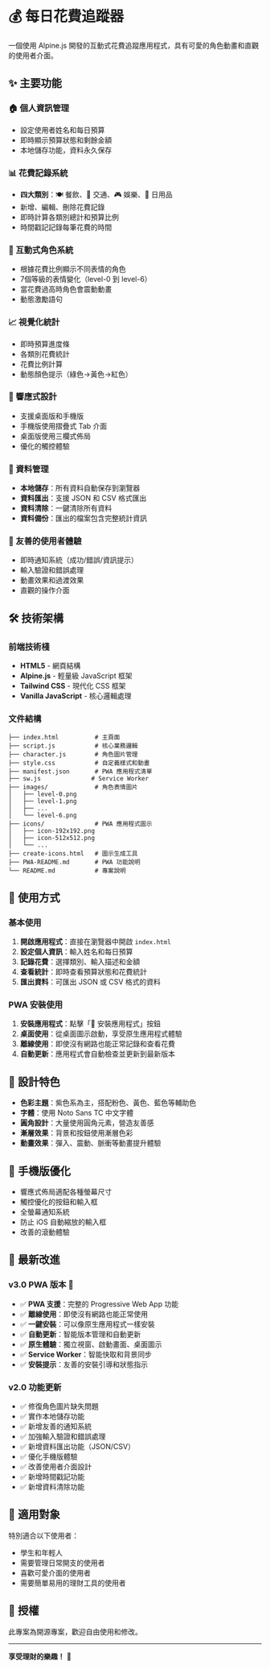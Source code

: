 # 💰 每日花費追蹤器

一個使用 Alpine.js 開發的互動式花費追蹤應用程式，具有可愛的角色動畫和直觀的使用者介面。

## ✨ 主要功能

### 🏠 個人資訊管理
- 設定使用者姓名和每日預算
- 即時顯示預算狀態和剩餘金額
- 本地儲存功能，資料永久保存

### 📊 花費記錄系統
- **四大類別**：🍽️ 餐飲、🚌 交通、🎮 娛樂、🧴 日用品
- 新增、編輯、刪除花費記錄
- 即時計算各類別總計和預算比例
- 時間戳記記錄每筆花費的時間

### 🐰 互動式角色系統
- 根據花費比例顯示不同表情的角色
- 7個等級的表情變化（level-0 到 level-6）
- 當花費過高時角色會震動動畫
- 動態激勵語句

### 📈 視覺化統計
- 即時預算進度條
- 各類別花費統計
- 花費比例計算
- 動態顏色提示（綠色→黃色→紅色）

### 📱 響應式設計
- 支援桌面版和手機版
- 手機版使用摺疊式 Tab 介面
- 桌面版使用三欄式佈局
- 優化的觸控體驗

### 💾 資料管理
- **本地儲存**：所有資料自動保存到瀏覽器
- **資料匯出**：支援 JSON 和 CSV 格式匯出
- **資料清除**：一鍵清除所有資料
- **資料備份**：匯出的檔案包含完整統計資訊

### 🔔 友善的使用者體驗
- 即時通知系統（成功/錯誤/資訊提示）
- 輸入驗證和錯誤處理
- 動畫效果和過渡效果
- 直觀的操作介面

## 🛠️ 技術架構

### 前端技術棧
- **HTML5** - 網頁結構
- **Alpine.js** - 輕量級 JavaScript 框架
- **Tailwind CSS** - 現代化 CSS 框架
- **Vanilla JavaScript** - 核心邏輯處理

### 文件結構
```
├── index.html          # 主頁面
├── script.js           # 核心業務邏輯
├── character.js        # 角色圖片管理
├── style.css           # 自定義樣式和動畫
├── manifest.json       # PWA 應用程式清單
├── sw.js              # Service Worker
├── images/             # 角色表情圖片
│   ├── level-0.png
│   ├── level-1.png
│   ├── ...
│   └── level-6.png
├── icons/              # PWA 應用程式圖示
│   ├── icon-192x192.png
│   ├── icon-512x512.png
│   └── ...
├── create-icons.html   # 圖示生成工具
├── PWA-README.md       # PWA 功能說明
└── README.md           # 專案說明
```

## 🚀 使用方式

### 基本使用
1. **開啟應用程式**：直接在瀏覽器中開啟 `index.html`
2. **設定個人資訊**：輸入姓名和每日預算
3. **記錄花費**：選擇類別、輸入描述和金額
4. **查看統計**：即時查看預算狀態和花費統計
5. **匯出資料**：可匯出 JSON 或 CSV 格式的資料

### PWA 安裝使用
1. **安裝應用程式**：點擊「📱 安裝應用程式」按鈕
2. **桌面使用**：從桌面圖示啟動，享受原生應用程式體驗
3. **離線使用**：即使沒有網路也能正常記錄和查看花費
4. **自動更新**：應用程式會自動檢查並更新到最新版本

## 🎨 設計特色

- **色彩主題**：紫色系為主，搭配粉色、黃色、藍色等輔助色
- **字體**：使用 Noto Sans TC 中文字體
- **圓角設計**：大量使用圓角元素，營造友善感
- **漸層效果**：背景和按鈕使用漸層色彩
- **動畫效果**：彈入、震動、脈衝等動畫提升體驗

## 📱 手機版優化

- 響應式佈局適配各種螢幕尺寸
- 觸控優化的按鈕和輸入框
- 全螢幕通知系統
- 防止 iOS 自動縮放的輸入框
- 改善的滾動體驗

## 🔧 最新改進

### v3.0 PWA 版本 🚀
- ✅ **PWA 支援**：完整的 Progressive Web App 功能
- ✅ **離線使用**：即使沒有網路也能正常使用
- ✅ **一鍵安裝**：可以像原生應用程式一樣安裝
- ✅ **自動更新**：智能版本管理和自動更新
- ✅ **原生體驗**：獨立視窗、啟動畫面、桌面圖示
- ✅ **Service Worker**：智能快取和背景同步
- ✅ **安裝提示**：友善的安裝引導和狀態指示

### v2.0 功能更新
- ✅ 修復角色圖片缺失問題
- ✅ 實作本地儲存功能
- ✅ 新增友善的通知系統
- ✅ 加強輸入驗證和錯誤處理
- ✅ 新增資料匯出功能（JSON/CSV）
- ✅ 優化手機版體驗
- ✅ 改善使用者介面設計
- ✅ 新增時間戳記功能
- ✅ 新增資料清除功能

## 🎯 適用對象

特別適合以下使用者：
- 學生和年輕人
- 需要管理日常開支的使用者
- 喜歡可愛介面的使用者
- 需要簡單易用的理財工具的使用者

## 📄 授權

此專案為開源專案，歡迎自由使用和修改。

---

**享受理財的樂趣！** 🎉
